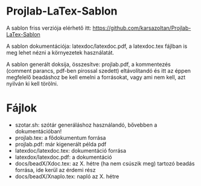# Projlab-LaTex-Sablon
A sablon friss verziója elérhető itt: https://github.com/karsazoltan/Projlab-LaTex-Sablon

A sablon dokumentációja: latexdoc/latexdoc.pdf, a latexdoc.tex fájlban is meg lehet nézni a környezetek használatát.

A sablon generált doksija, összesítve: projlab.pdf, a kommentezés (comment parancs, pdf-ben pirossal szedett) eltávolítandó és itt az éppen megfelelő beadáshoz be kell emelni a forrásokat, vagy ami nem kell, azt nyilván ki kell törölni.

# Fájlok
 * szotar.sh: szótár generáláshoz használandó, bővebben a dokumentációban!
 * projlab.tex: a fődokumentum forrása
 * projlab.pdf: már kigenerált példa pdf
 * latexdoc/latexdoc.tex: dokumentáció forrása
 * latexdox/latexdoc.pdf: a dokumentáció
 * docs/beadX/Xdoc.tex: az X. hétre (ha nem csúszik meg) tartozó beadás forrása, ide kerül az érdemi rész
 * docs/beadX/Xnaplo.tex: napló az X. hétre